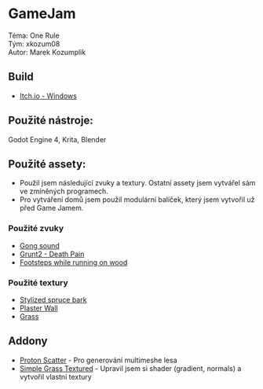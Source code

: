 # GameJam 
Téma: One Rule\
Tým: xkozum08\
Autor: Marek Kozumplik

## Build
 - [Itch.io - Windows](https://freesound.org/people/xserra/sounds/320230/)

 
## Použité nástroje:
Godot Engine 4, Krita, Blender

## Použité assety:
- Použil jsem následující zvuky a textury. Ostatní assety jsem vytvářel sám ve zmíněných programech.
- Pro vytváření domů jsem použil modulární balíček, který jsem vytvořil už před Game Jamem.

### Použité zvuky
- [Gong sound](https://freesound.org/people/xserra/sounds/320230/)
- [Grunt2 - Death Pain](https://freesound.org/people/tonsil5/sounds/416838/)
- [Footsteps while running on wood](https://freesound.org/people/florianreichelt/sounds/459965/)

### Použité textury
- [Stylized spruce bark](https://www.materialmaker.org/material?id=472)
- [Plaster Wall](https://www.materialmaker.org/material?id=441)
- [Grass](https://opengameart.org/content/10-seamless-grass-textures-that-are-2048-x-2048-grass-7png)


## Addony
- [Proton Scatter](https://github.com/HungryProton/scatter) - Pro generování multimeshe lesa
- [Simple Grass Textured](https://github.com/IcterusGames/SimpleGrassTextured) - Upravil jsem si shader (gradient, normals) a vytvořil vlastní textury
